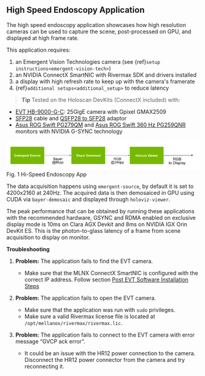 ## High Speed Endoscopy Application

The high speed endoscopy application showcases how high resolution cameras can be used to capture the scene, post-processed on GPU, and displayed at high frame rate.

This application requires:
1. an Emergent Vision Technologies camera (see {ref}`setup instructions<emergent-vision-tech>`)
2. an NVIDIA ConnectX SmartNIC with Rivermax SDK and drivers installed
3. a display with high refresh rate to keep up with the camera's framerate
4. {ref}`additional setups<additional_setup>` to reduce latency

> **Tip**
Tested on the Holoscan DevKits (ConnectX included) with:
- [EVT HB-9000-G-C](https://emergentvisiontec.com/products/area-scan-cameras/25-gige-area-scan-cameras-hb-series/hb-9000-g/): 25GigE camera with Gpixel GMAX2509
- [SFP28](https://store.nvidia.com/en-us/networking/store/product/MCP2M00-A001E30N/NVIDIAMCP2M00A001E30NDACCableEthernet25GbESFP281m/) cable and [QSFP28 to SFP28](https://store.nvidia.com/en-us/networking/store/product/MAM1Q00A-QSA28/NVIDIAMAM1Q00AQSA28CableAdapter100Gbsto25GbsQSFP28toSFP28/) adaptor
- [Asus ROG Swift PG279QM](https://rog.asus.com/us/monitors/27-to-31-5-inches/rog-swift-pg279qm-model/) and [Asus ROG Swift 360 Hz PG259QNR](https://rog.asus.com/us/monitors/23-to-24-5-inches/rog-swift-360hz-pg259qnr-model/) monitors with NVIDIA G-SYNC technology



![](../../images/workflow_hi_speed_endoscopy_app.png)<br>
Fig. 1 Hi-Speed Endoscopy App


The data acquisition happens using `emergent-source`, by default it is set to 4200x2160 at 240Hz.
The acquired data is then demosaiced in GPU using CUDA via `bayer-demosaic` and displayed through
`holoviz-viewer`.

The peak performance that can be obtained by running these applications with the
recommended hardware, GSYNC and RDMA enabled on exclusive display mode is 10ms on
Clara AGX Devkit and 8ms on NVIDIA IGX Orin DevKit ES. This is the photon-to-glass latency of
a frame from scene acquisition to display on monitor.

**Troubleshooting**

1. **Problem:** The application fails to find the EVT camera.
    - Make sure that the MLNX ConnectX SmartNIC is configured with the correct IP address. Follow section [Post EVT Software Installation Steps](https://docs.nvidia.com/clara-holoscan/sdk-user-guide/emergent_setup.html#post-evt-software-installation-steps)

2. **Problem:** The application fails to open the EVT camera.
    - Make sure that the application was run with `sudo` privileges.
    - Make sure a valid Rivermax license file is located at `/opt/mellanox/rivermax/rivermax.lic`.

3. **Problem:** The application fails to connect to the EVT camera with error message “GVCP ack error”.
    - It could be an issue with the HR12 power connection to the camera. Disconnect the HR12 power connector from the camera and try reconnecting it.
